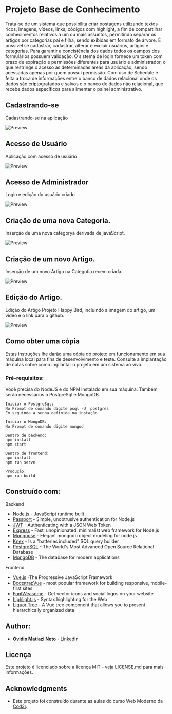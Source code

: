 # Projeto Base de Conhecimento


Trata-se de um sistema que possibilita criar postagens utilizando textos ricos, imagens, vídeos, links, códigos com highlight, a fim de compartilhar conhecimentos relativos a um ou mais assuntos, permitindo separar os artigos por categorias pai e filha, sendo exibidas em formato de árvore.
É possível se cadastrar, cadastrar, alterar e excluir usuários, artigos e categorias.
Para garantir a concistência dos dados todos os campos dos formulários possuem validação.
O sistema de login fornece um token com prazo de expiração e permissões diferentes para usuário e administrador, o que restringe o acesso às determinadas áreas da aplicação, sendo acessadas apenas por quem possui permissão.
Com uso de Schedule é feita a troca de informações entre o banco de dados relacional onde os dados são criptografados e salvos e o banco de dados não relacional, que recebe dados específicos para alimentar o painel administrativo. 

## Cadastrando-se
Cadastrando-se na aplicação

![Preview](https://github.com/omnweb/Knowledge-Base-Project/blob/master/images/cadastrando-se.gif?raw=true)

## Acesso de Usuário
Aplicação com acesso de usuário

![Preview](https://github.com/omnweb/Knowledge-Base-Project/blob/master/images/login_usuario.gif?raw=true)

## Acesso de Administrador
Login e edição do usuário criado

![Preview](https://github.com/omnweb/Knowledge-Base-Project/blob/master/images/loginAdmin_edicaoUsuario.gif?raw=true)

## Criação de uma nova Categoria.
Inserção de uma nova categorya derivada de javaScript.

![Preview](https://github.com/omnweb/Knowledge-Base-Project/blob/master/images/loginAdmin_edicaoUsuario.gif?raw=true)

## Criação de um novo Artigo.
Inserção de um novo Artigo na Categotia recem criada.

![Preview](https://github.com/omnweb/Knowledge-Base-Project/blob/master/images/cadastro_categoria.gif?raw=true)

## Edição do Artigo.
Edição do Artigo Projeto Flappy Bird, incluindo a imagem do artigo, um vídeo e o link para o github.

![Preview](https://github.com/omnweb/Knowledge-Base-Project/blob/master/images/editando_artigo.gif?raw=true)

## Como obter uma cópia

Estas instruções lhe darão uma cópia do projeto em funcionamento em sua máquina local para fins de desenvolvimento e teste. Consulte a implantação de notas sobre como implantar o projeto em um sistema ao vivo.

### Pré-requisitos:

Você precisa do NodeJS e do NPM instalado em sua máquina.
Também serão necessários o PostgreSql e MongoDB. 

```
Iniciar o PostgreSql:
No Prompt de comando digite psql -U  postgres
Em seguinda a senha definida na instação

Iniciar o MongoDB:
No Prompt de comando digite mongod

Dentro de backend: 
npm install
npm start

Dentro de frontend: 
npm install
npm run serve

Produção:
npm run build

```

## Construído com:
Backend


* [Node.js](https://nodejs.org/en/) - JavaScript runtime built
* [Passport](http://www.passportjs.org) - Simple, unobtrusive authentication for Node.js
* [JWT](https://jwt.io/) - Authenticating with a JSON Web Token
* [Express](https://expressjs.com/pt-br/) - Fast, unopinionated, minimalist web framework for Node.js
* [Mongoose](https://mongoosejs.com/) - Elegant mongodb object modeling for node.js
* [Knex](http://knexjs.org/) - Is a "batteries included" SQL query builder
* [PostgreSQL](https://www.postgresql.org/) - The World's Most Advanced Open Source Relational Database
* [MongoDB](https://www.mongodb.com/) - The database for
modern applications

Frontend
* [Vue.js](https://vuejs.org/) -The Progressive JavaScript Framework
* [BootstrapVue](http://knexjs.org/) - most popular framework for building responsive, mobile-first sites
* [FontWeasome](https://fontawesome.com/) - Get vector icons and social logos on your website
* [highlight.js](https://highlightjs.org/) - Syntax highlighting for the Web
* [Liquor Tree](https://github.com/amsik/liquor-tree) - A Vue tree component that allows you to present hierarchically organized data





## Author:

* **Ovidio Matiazi Neto** - [LinkedIn](https://www.linkedin.com/in/ovidio-matiazi-neto-38a937130/)


## Licença

Este projeto é licenciado sobre a licença MIT - veja [LICENSE.md](LICENSE.md) para mais informações.

## Acknowledgments

* Este projeto foi construído durante as aulas do curso Web Moderno da [Cod3r](https://github.com/cod3rcursos).
